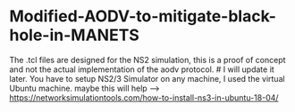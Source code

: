 # Modified-AODV-to-mitigate-black-hole-in-MANETS
The .tcl files are designed for the NS2 simulation, this is a proof of concept and not the actual implementation of the aodv protocol. # I will update it later. 
You have to setup NS2/3 Simulator on any machine, I used the virtual Ubuntu machine. maybe this will help --> https://networksimulationtools.com/how-to-install-ns3-in-ubuntu-18-04/
